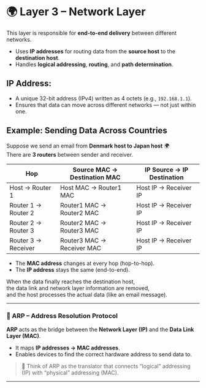 # 🌍 Layer 3 – Network Layer

This layer is responsible for **end-to-end delivery** between different networks.

- Uses **IP addresses** for routing data from the **source host** to the **destination host**.
- Handles **logical addressing**, **routing**, and **path determination**.

## IP Address:

- A unique 32-bit address (IPv4) written as 4 octets (e.g., `192.168.1.1`).
- Ensures that data can move across different networks — not just within one.

## Example: Sending Data Across Countries

Suppose we send an email from **Denmark host to Japan host** 🌍  
There are **3 routers** between sender and receiver.

| Hop                 | Source MAC → Destination MAC | IP Source → IP Destination |
| ------------------- | ---------------------------- | -------------------------- |
| Host → Router 1     | Host MAC → Router1 MAC       | Host IP → Receiver IP      |
| Router 1 → Router 2 | Router1 MAC → Router2 MAC    | Host IP → Receiver IP      |
| Router 2 → Router 3 | Router2 MAC → Router3 MAC    | Host IP → Receiver IP      |
| Router 3 → Receiver | Router3 MAC → Receiver MAC   | Host IP → Receiver IP      |

- The **MAC address** changes at every hop (hop-to-hop).
- The **IP address** stays the same (end-to-end).

When the data finally reaches the destination host,  
the data link and network layer information are removed,  
and the host processes the actual data (like an email message).

---

### 🔗 ARP – Address Resolution Protocol

**ARP** acts as the bridge between the **Network Layer (IP)** and the **Data Link Layer (MAC)**.

- It maps **IP addresses → MAC addresses**.
- Enables devices to find the correct hardware address to send data to.

> 🧩 Think of ARP as the translator that connects “logical” addressing (IP) with “physical” addressing (MAC).

---
